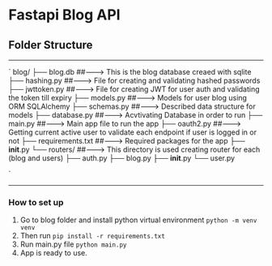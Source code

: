 # Fastapi Blog API

## Folder Structure

---

`
blog/
├── blog.db             ##---> This is the blog database creaed with sqlite
├── hashing.py          ##---> File for creating and validating hashed passwords
├── jwttoken.py         ##---> File for creating JWT for user auth and validating the token till expiry
├── models.py           ##---> Models for user blog using ORM SQLAlchemy
├── schemas.py          ##---> Described data structure for models
├── database.py         ##---> Acvtivating Database in order to run
├── main.py             ##---> Main app file to run the app
├── oauth2.py           ##---> Getting current active user to validate each endpoint if user is logged in or not 
├── requirements.txt    ##---> Required packages for the app
├── __init__.py
└── routers/            ##---> This directory is used creating router for each (blog and users)
    ├── auth.py
    ├── blog.py
    ├── __init__.py
    └── user.py

`

---

### How to set up

1. Go to blog folder and install python virtual environment `python -m venv venv`
2. Then run `pip install -r requirements.txt`
3. Run main.py file `python main.py`
4. App is ready to use.

